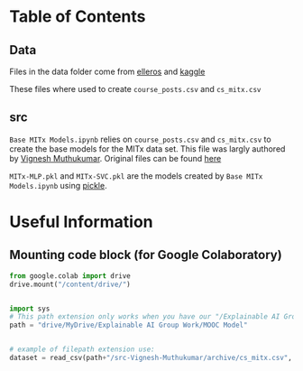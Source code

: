 # Table of Contents

## Data 

Files in the data folder come from [elleros](https://github.com/elleros/courseraforums/tree/master) and [kaggle](https://www.kaggle.com/datasets/chellaindu/mooc-dataset?resource=download)

These files where used to create `course_posts.csv` and `cs_mitx.csv`

## src

`Base MITx Models.ipynb` relies on `course_posts.csv` and `cs_mitx.csv` to create the base models for the MITx data set. This file was largly authored by [Vignesh Muthukumar](https://vickymhs.github.io/publications/moocversity.pdf). Original files can be found [here](https://github.com/vickymhs/MOOCs-Dropout-Prediction)

`MITx-MLP.pkl` and `MITx-SVC.pkl` are the models created by `Base MITx Models.ipynb` using [pickle](https://docs.python.org/3/library/pickle.html).

# Useful Information 
## Mounting code block (for Google Colaboratory)

```python
from google.colab import drive
drive.mount("/content/drive/")


import sys
# This path extension only works when you have our "/Explainable AI Group Work/" folder as a shortcut in "MyDrive"
path = "drive/MyDrive/Explainable AI Group Work/MOOC Model"


# example of filepath extension use:
dataset = read_csv(path+"/src-Vignesh-Muthukumar/archive/cs_mitx.csv", encoding="ISO-8859-1")
```